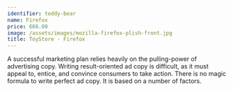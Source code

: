 ```yaml
---
identifier: teddy-bear
name: Firefox
price: 666.00
image: /assets/images/mozilla-firefox-plish-front.jpg
title: ToyStore - Firefox
---
```

A successful marketing plan relies heavily on the pulling-power of advertising copy. Writing result-oriented ad copy is difficult, as it must appeal to, entice, and convince consumers to take action. There is no magic formula to write perfect ad copy. It is based on a number of factors.
